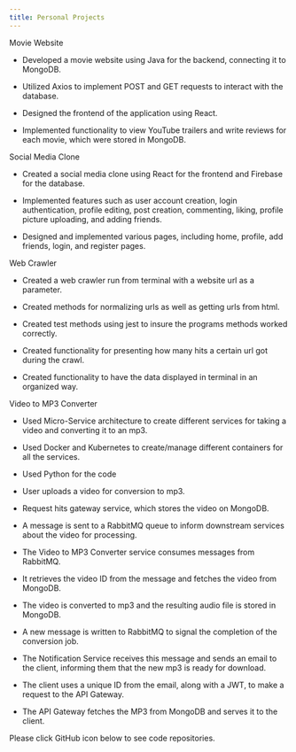 ```yaml
---
title: Personal Projects
---
```


Movie Website

- Developed a movie website using Java for the backend, connecting it to MongoDB.

- Utilized Axios to implement POST and GET requests to interact with the database.

- Designed the frontend of the application using React.

- Implemented functionality to view YouTube trailers and write reviews for each movie, which were stored in MongoDB.

Social Media Clone

- Created a social media clone using React for the frontend and Firebase for the database.

- Implemented features such as user account creation, login authentication, profile editing, post creation, commenting,
  liking, profile picture uploading, and adding friends.

- Designed and implemented various pages, including home, profile, add friends, login, and register pages.

Web Crawler

- Created a web crawler run from terminal with a website url as a parameter.

- Created methods for normalizing urls as well as getting urls from html.

- Created test methods using jest to insure the programs methods worked correctly.

- Created functionality for presenting how many hits a certain url got during the crawl.

- Created functionality to have the data displayed in terminal in an organized way.

Video to MP3 Converter

- Used Micro-Service architecture to create different services for taking a video and converting it to an mp3.

- Used Docker and Kubernetes to create/manage different containers for all the services.

- Used Python for the code

- User uploads a video for conversion to mp3.

- Request hits gateway service, which stores the video on MongoDB.

- A message is sent to a RabbitMQ queue to inform downstream services about the video
  for processing.

- The Video to MP3 Converter service consumes messages from RabbitMQ.

- It retrieves the video ID from the message and fetches the video from MongoDB.

- The video is converted to mp3 and the resulting audio file is stored in MongoDB.

- A new message is written to RabbitMQ to signal the completion of the conversion job.

- The Notification Service receives this message and sends an email to the client, informing them that the new mp3 is ready for download.

- The client uses a unique ID from the email, along with a JWT, to make a request to the API Gateway.

- The API Gateway fetches the MP3 from MongoDB and serves it to the client.

Please click GitHub icon below to see code repositories.
